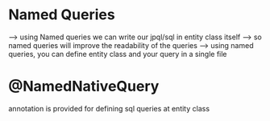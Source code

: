 # Named Queries
--> using Named queries we can write our jpql/sql in entity class itself
--> so named queries will improve the readability of the queries
--> using named queries, you can define entity class and your query in a single file

# @NamedNativeQuery 
annotation is provided for defining sql queries at entity class

